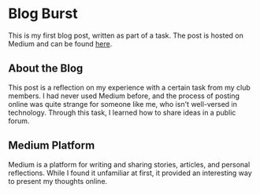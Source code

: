 # Blog Burst

This is my first blog post, written as part of a task. The post is hosted on Medium and can be found [here](https://medium.com/@arjunkindunesh/blog-burst-52734eada9d5).

## About the Blog

This post is a reflection on my experience with a certain task from my club members. I had never used Medium before, and the process of posting online was quite strange for someone like me, who isn't well-versed in technology. Through this task, I learned how to share ideas in a public forum.

## Medium Platform

Medium is a platform for writing and sharing stories, articles, and personal reflections. While I found it unfamiliar at first, it provided an interesting way to present my thoughts online.
